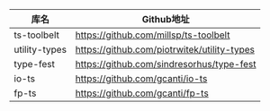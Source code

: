 
| 库名 | Github地址 | 
| --- | --- | 
| ts-toolbelt | https://github.com/millsp/ts-toolbelt | 
| utility-types | https://github.com/piotrwitek/utility-types | 
| type-fest | https://github.com/sindresorhus/type-fest | 
| io-ts | https://github.com/gcanti/io-ts | 
| fp-ts | https://github.com/gcanti/fp-ts |